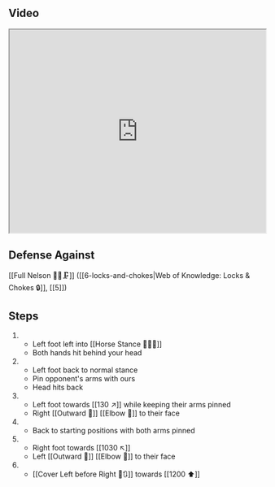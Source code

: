 ## Video

<iframe src="https://www.youtube.com/embed/5b14B_1sQi8" width="100%" height="400"></iframe>

## Defense Against

[[Full Nelson 🤼‍♂️🗜️]] ([[6-locks-and-chokes|Web of Knowledge: Locks & Chokes 🔒]], [[5]])

## Steps

1. - Left foot left into [[Horse Stance 🏇🧍‍♂️]]
    - Both hands hit behind your head
2. - Left foot back to normal stance
    - Pin opponent's arms with ours
    - Head hits back
3. - Left foot towards [[130 ↗️]] while keeping their arms pinned
    - Right [[Outward 🔼]] [[Elbow 💪]] to their face
4. - Back to starting positions with both arms pinned
5. - Right foot towards [[1030 ↖️]]
    - Left [[Outward 🔼]] [[Elbow 💪]] to their face
6. - [[Cover Left before Right 🦶🔃]] towards [[1200 ⬆️]]
